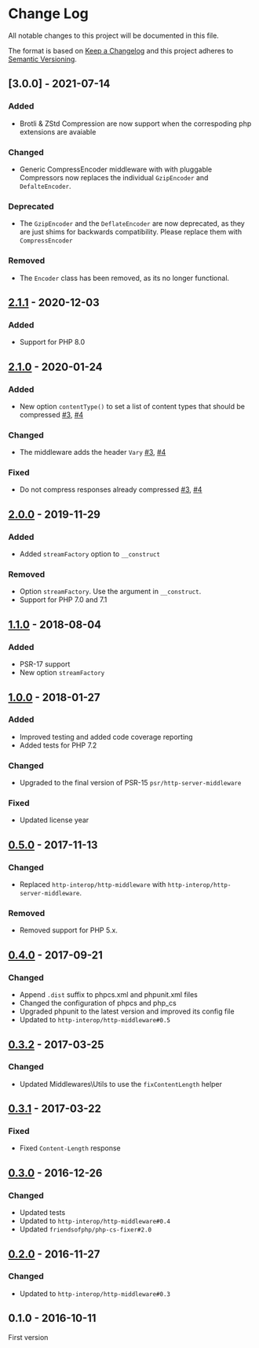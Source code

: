 # Change Log

All notable changes to this project will be documented in this file.

The format is based on [Keep a Changelog](http://keepachangelog.com/)
and this project adheres to [Semantic Versioning](http://semver.org/).

## [3.0.0] - 2021-07-14

### Added

- Brotli & ZStd Compression are now support when the correspoding php extensions are avaiable

### Changed
 
- Generic CompressEncoder middleware with with pluggable Compressors now replaces the individual `GzipEncoder` and `DefalteEncoder`.

### Deprecated

- The `GzipEncoder` and the `DeflateEncoder` are now deprecated, as they are
  just shims for backwards compatibility. Please replace them with `CompressEncoder`

### Removed

- The `Encoder` class has been removed, as its no longer functional.

## [2.1.1] - 2020-12-03
### Added
- Support for PHP 8.0

## [2.1.0] - 2020-01-24
### Added
- New option `contentType()` to set a list of content types that should be compressed [#3], [#4]

### Changed
- The middleware adds the header `Vary` [#3], [#4]

### Fixed
- Do not compress responses already compressed [#3], [#4]

## [2.0.0] - 2019-11-29
### Added
- Added `streamFactory` option to `__construct`

### Removed
- Option `streamFactory`. Use the argument in `__construct`.
- Support for PHP 7.0 and 7.1

## [1.1.0] - 2018-08-04
### Added
- PSR-17 support
- New option `streamFactory`

## [1.0.0] - 2018-01-27
### Added
- Improved testing and added code coverage reporting
- Added tests for PHP 7.2

### Changed
- Upgraded to the final version of PSR-15 `psr/http-server-middleware`

### Fixed
- Updated license year

## [0.5.0] - 2017-11-13
### Changed
- Replaced `http-interop/http-middleware` with  `http-interop/http-server-middleware`.

### Removed
- Removed support for PHP 5.x.

## [0.4.0] - 2017-09-21
### Changed
- Append `.dist` suffix to phpcs.xml and phpunit.xml files
- Changed the configuration of phpcs and php_cs
- Upgraded phpunit to the latest version and improved its config file
- Updated to `http-interop/http-middleware#0.5`

## [0.3.2] - 2017-03-25
### Changed
- Updated Middlewares\Utils to use the `fixContentLength` helper

## [0.3.1] - 2017-03-22
### Fixed
- Fixed `Content-Length` response

## [0.3.0] - 2016-12-26
### Changed
- Updated tests
- Updated to `http-interop/http-middleware#0.4`
- Updated `friendsofphp/php-cs-fixer#2.0`

## [0.2.0] - 2016-11-27
### Changed
- Updated to `http-interop/http-middleware#0.3`

## 0.1.0 - 2016-10-11
First version

[#3]: https://github.com/middlewares/encoder/issues/3
[#4]: https://github.com/middlewares/encoder/issues/4

[2.1.1]: https://github.com/middlewares/encoder/compare/v2.1.0...v2.1.1
[2.1.0]: https://github.com/middlewares/encoder/compare/v2.0.0...v2.1.0
[2.0.0]: https://github.com/middlewares/encoder/compare/v1.1.0...v2.0.0
[1.1.0]: https://github.com/middlewares/encoder/compare/v1.0.0...v1.1.0
[1.0.0]: https://github.com/middlewares/encoder/compare/v0.5.0...v1.0.0
[0.5.0]: https://github.com/middlewares/encoder/compare/v0.4.0...v0.5.0
[0.4.0]: https://github.com/middlewares/encoder/compare/v0.3.2...v0.4.0
[0.3.2]: https://github.com/middlewares/encoder/compare/v0.3.1...v0.3.2
[0.3.1]: https://github.com/middlewares/encoder/compare/v0.3.0...v0.3.1
[0.3.0]: https://github.com/middlewares/encoder/compare/v0.2.0...v0.3.0
[0.2.0]: https://github.com/middlewares/encoder/compare/v0.1.0...v0.2.0
